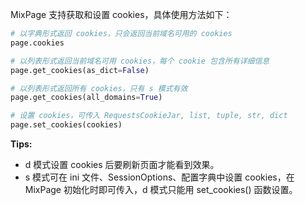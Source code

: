 MixPage 支持获取和设置 cookies，具体使用方法如下：

```python
# 以字典形式返回 cookies，只会返回当前域名可用的 cookies
page.cookies  

# 以列表形式返回当前域名可用 cookies，每个 cookie 包含所有详细信息
page.get_cookies(as_dict=False)  

# 以列表形式返回所有 cookies，只有 s 模式有效
page.get_cookies(all_domains=True)  

# 设置 cookies，可传入 RequestsCookieJar, list, tuple, str, dict
page.set_cookies(cookies)  
```

**Tips:**

- d 模式设置 cookies 后要刷新页面才能看到效果。
- s 模式可在 ini 文件、SessionOptions、配置字典中设置 cookies，在 MixPage 初始化时即可传入，d 模式只能用 set_cookies() 函数设置。

